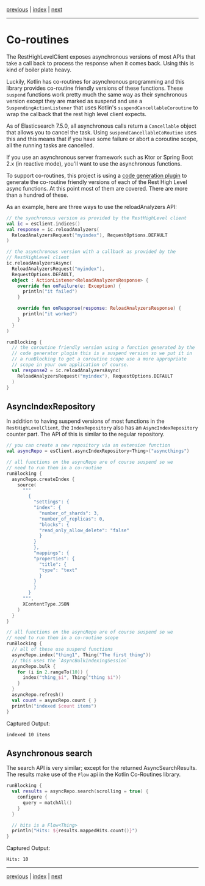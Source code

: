 [previous](query-dsl.md) | [index](index.md) | [next](dsl-customization.md)

___

# Co-routines 

The RestHighLevelClient exposes asynchronous versions of most APIs that take a call back to process
the response when it comes back. Using this is kind of boiler plate heavy. 

Luckily, Kotlin has co-routines for asynchronous programming and this library provides co-routine 
friendly versions of these functions. These `suspend` functions work pretty much the same way as their 
synchronous version except they are marked as suspend and use a `SuspendingActionListener` that uses
Kotlin's `suspendCancellableCoroutine` to wrap the callback that the rest high level client expects.

As of Elasticsearch 7.5.0, all asynchronous calls return a `Cancellable` object that allows you to cancel
the task. Using `suspendCancellableCoRoutine` uses this and this means that if you have some failure
or abort a coroutine scope, all the running tasks are cancelled. 

If you use an asynchronous server framework such as Ktor or Spring Boot 2.x (in reactive mode), you'll
want to use the asynchronous functions.

To support co-routines, this project is using a 
[code generation plugin](https://github.com/jillesvangurp/es-kotlin-codegen-plugin) 
to generate the co-routine friendly versions of each of the
Rest High Level async functions. At this point most of them are covered. There are more than a hundred 
of these. 

As an example, here are three ways to use the reloadAnalyzers API:

```kotlin
// the synchronous version as provided by the RestHighLevel client
val ic = esClient.indices()
val response = ic.reloadAnalyzers(
  ReloadAnalyzersRequest("myindex"), RequestOptions.DEFAULT
)

// the asynchronous version with a callback as provided by the
// RestHighLevel client
ic.reloadAnalyzersAsync(
  ReloadAnalyzersRequest("myindex"),
  RequestOptions.DEFAULT,
  object : ActionListener<ReloadAnalyzersResponse> {
    override fun onFailure(e: Exception) {
      println("it failed")
    }

    override fun onResponse(response: ReloadAnalyzersResponse) {
      println("it worked")
    }
  }
)

runBlocking {
  // the coroutine friendly version using a function generated by the
  // code generator plugin this is a suspend version so we put it in
  // a runBlocking to get a coroutine scope use a more appropriate
  // scope in your own application of course.
  val response2 = ic.reloadAnalyzersAsync(
    ReloadAnalyzersRequest("myindex"), RequestOptions.DEFAULT
  )
}
```

## AsyncIndexRepository

In addition to having suspend versions of most functions in the `RestHighLevelClient`, the 
`IndexRepository` also has an `AsyncIndexRepository` counter part. The API of this is
similar to the regular repository. 

```kotlin
// you can create a new repository via an extension function
val asyncRepo = esClient.asyncIndexRepository<Thing>("asyncthings")

// all functions on the asyncRepo are of course suspend so we
// need to run them in a co-routine
runBlocking {
  asyncRepo.createIndex {
    source(
      """
        {
          "settings": {
          "index": {
            "number_of_shards": 3,
            "number_of_replicas": 0,
            "blocks": {
            "read_only_allow_delete": "false"
            }
          }
          },
          "mappings": {
          "properties": {
            "title": {
            "type": "text"
            }
          }
          }
        }
      """,
      XContentType.JSON
    )
  }
}
```

```kotlin
// all functions on the asyncRepo are of course suspend so we
// need to run them in a co-routine scope
runBlocking {
  // all of these use suspend functions
  asyncRepo.index("thing1", Thing("The first thing"))
  // this uses the `AsyncBulkIndexingSession`
  asyncRepo.bulk {
    for (i in 2.rangeTo(10)) {
      index("thing_$i", Thing("thing $i"))
    }
  }
  asyncRepo.refresh()
  val count = asyncRepo.count { }
  println("indexed $count items")
}
```

Captured Output:

```
indexed 10 items

```

## Asynchronous search

The search API is very similar; except for the returned AsyncSearchResults. The 
results make use of the `Flow` api in the Kotlin Co-Routines library.

```kotlin
runBlocking {
  val results = asyncRepo.search(scrolling = true) {
    configure {
      query = matchAll()
    }
  }

  // hits is a Flow<Thing>
  println("Hits: ${results.mappedHits.count()}")
}
```

Captured Output:

```
Hits: 10

```


___

[previous](query-dsl.md) | [index](index.md) | [next](dsl-customization.md)

